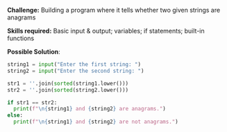 **Challenge:** Building a program where it tells whether two given strings are anagrams

**Skills required:** Basic input & output; variables; if statements; built-in functions

**Possible Solution**:
```python
string1 = input("Enter the first string: ")
string2 = input("Enter the second string: ")

str1 = ''.join(sorted(string1.lower()))
str2 = ''.join(sorted(string2.lower()))

if str1 == str2:
  print(f"\n{string1} and {string2} are anagrams.")
else:
  print(f"\n{string1} and {string2} are not anagrams.")
```
